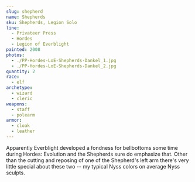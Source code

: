 ```yaml
---
slug: shepherd
name: Shepherds
sku: Shepherds, Legion Solo
line:
  - Privateer Press
  - Hordes
  - Legion of Everblight
painted: 2008
photos:
  - ./PP-Hordes-LoE-Shepherds-Dankel_1.jpg
  - ./PP-Hordes-LoE-Shepherds-Dankel_2.jpg
quantity: 2
race:
  - elf
archetype:
  - wizard
  - cleric
weapons:
  - staff
  - polearm
armor:
  - cloak
  - leather
---
```


Apparently Everblight developed a fondness for bellbottoms some time during Hordes: Evolution and the Shepherds sure do emphasize that. Other than the cutting and reposing of one of the Shepherd's left arm there's very little special about these two -- my typical Nyss colors on average Nyss sculpts.
